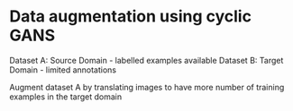 # Data augmentation using cyclic GANS

Dataset A: Source Domain - labelled examples available
Dataset B: Target Domain - limited annotations

Augment dataset A by translating images to have more number of training examples in the target domain
